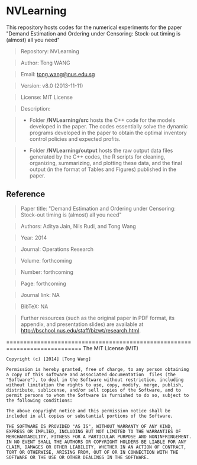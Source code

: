 NVLearning
==========
This repository hosts codes for the numerical experiments for the paper "Demand Estimation and Ordering under Censoring: Stock-out timing is (almost) all you need"


>Repository:     NVLearning

>Author:         Tong WANG

>Email:          tong.wang@nus.edu.sg

>Version:        v8.0 (2013-11-11)

>License:      MIT License

>Description:

>* Folder **/NVLearning/src** hosts the C++ code for the models developed in the paper. The codes essentially solve the dynamic programs developed in the paper to obtain the optimal inventory control policies and expected profits.

>* Folder **/NVLearning/output** hosts the raw output data files generated by the C++ codes, the R scripts for cleaning, organizing, summarizing, and plotting these data, and the final output (in the format of Tables and Figures) published in the paper.


Reference
---------

>Paper title:    "Demand Estimation and Ordering under Censoring: Stock-out timing is (almost) all you need"

>Authors:        Aditya Jain, Nils Rudi, and Tong Wang

>Year:           2014

>Journal:        Operations Research

>Volume:         forthcoming

>Number:         forthcoming

>Page:           forthcoming

>Journal link:   NA

>BibTeX:         NA
    
>Further resources (such as the original paper in PDF format, its appendix, and presentation slides) are available at http://bschool.nus.edu/staff/bizwt/research.html.




============================================================================
The MIT License (MIT)

    Copyright (c) [2014] [Tong Wang]

    Permission is hereby granted, free of charge, to any person obtaining a copy of this software and associated documentation  files (the "Software"), to deal in the Software without restriction, including without limitation the rights to use, copy, modify, merge, publish, distribute, sublicense, and/or sell copies of the Software, and to permit persons to whom the Software is furnished to do so, subject to the following conditions:

    The above copyright notice and this permission notice shall be included in all copies or substantial portions of the Software.

    THE SOFTWARE IS PROVIDED "AS IS", WITHOUT WARRANTY OF ANY KIND, EXPRESS OR IMPLIED, INCLUDING BUT NOT LIMITED TO THE WARRANTIES OF MERCHANTABILITY, FITNESS FOR A PARTICULAR PURPOSE AND NONINFRINGEMENT. IN NO EVENT SHALL THE AUTHORS OR COPYRIGHT HOLDERS BE LIABLE FOR ANY CLAIM, DAMAGES OR OTHER LIABILITY, WHETHER IN AN ACTION OF CONTRACT, TORT OR OTHERWISE, ARISING FROM, OUT OF OR IN CONNECTION WITH THE SOFTWARE OR THE USE OR OTHER DEALINGS IN THE SOFTWARE.


